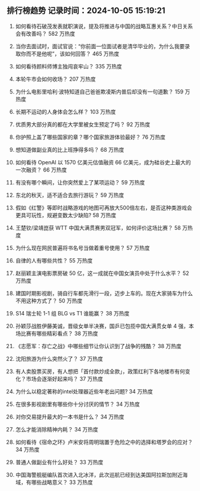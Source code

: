 
## 排行榜趋势 记录时间：2024-10-05 15:19:21
  
  1. 如何看待石破茂发表就职演说，提及将推进与中国的战略互惠关系？中日关系会有改善吗？ 582 万热度
    
  2. 当你去面试时，面试官说：“你前面一位面试者是清华毕业的，为什么我要录取你而不是他呢”，该如何回答？ 465 万热度
    
  3. 如何看待颜料师博主独闯哀牢山？ 335 万热度
    
  4. 本轮牛市会如何收场？ 207 万热度
    
  5. 为什么电影里哈利·波特知道自己爸爸欺凌斯内普后却没有一句道歉？ 159 万热度
    
  6. 长期不运动的人身体会怎么样？ 103 万热度
    
  7. 优质男大部分真的都在大学里被女生预定了吗？ 92 万热度
    
  8. 你护照上盖了哪些国家的章？哪个国家旅游体验最好？ 76 万热度
    
  9. 想知道做副业真的比上班挣得多吗？ 68 万热度
    
  10. 如何看待 OpenAI 以 1570 亿美元估值融资 66 亿美元，成为硅谷史上最大的一次融资？ 66 万热度
    
  11. 有没有哪个瞬间，让你突然爱上了某项运动？ 59 万热度
    
  12. 东北的秋天，适不适合去旅行游玩？ 59 万热度
    
  13. 假如《红警》等即时战略游戏的地图可再放大500倍左右，是否这种类游戏会更具可玩性，规避变数太少缺陷? 58 万热度
    
  14. 王楚钦/梁靖崑获 WTT 中国大满贯赛男双冠军，如何评价这场比赛？ 58 万热度
    
  15. 为什么现在网民普遍将书名号当做着重号使用？ 57 万热度
    
  16. 自律的人有哪些共性？ 55 万热度
    
  17. 赵丽颖主演电影票房破 50 亿，这一成就在中国女演员中处于什么水平？ 52 万热度
    
  18. 建国时期影视剧，骑自行车都先滑行一段，迈步上车的。现在大家骑车为什么不用这种方式了？ 50 万热度
    
  19. S14 瑞士轮 1-1 组 BLG vs T1 谁能赢？ 38 万热度
    
  20. 孙颖莎战胜伊藤美诚，晋级女单半决赛，国乒已包揽中国大满贯女单 4 强，本场比赛有哪些精彩看点？ 38 万热度
    
  21. 《志愿军：存亡之战》中哪些细节让你认识到了战争的残酷？ 38 万热度
    
  22. 沈阳旅游为什么突然火了？ 37 万热度
    
  23. 有人卖股票买房，有人想把「首付款炒成全款」，政策红利下各地楼市有何变化？市场会逐渐好起来吗？ 37 万热度
    
  24. 为什么以稳定著称的intel处理器近些年老出问题? 34 万热度
    
  25. 在很多影视剧里有哪些你十分讨厌的情节？ 34 万热度
    
  26. 对你交易提升最大的一本书是什么？ 34 万热度
    
  27. 怎么才能消除精神内耗？ 34 万热度
    
  28. 如何看待《宿命之环》卢米安将周明瑞置于危险之中的选择和塔罗会的应对？ 34 万热度
    
  29. 普通人做副业有什么好处？ 33 万热度
    
  30. 中国海警舰艇编队首次进入北冰洋，此次巡航已经到达美国阿拉斯加附近海域，有哪些战略意义？ 33 万热度
    